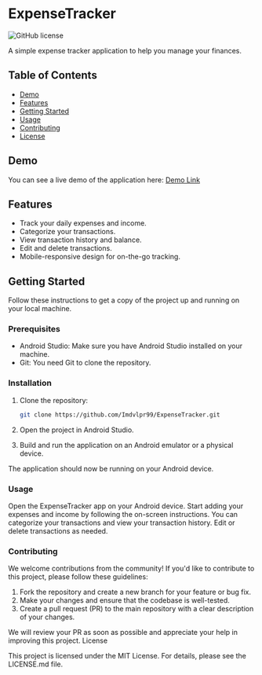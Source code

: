 # ExpenseTracker

![GitHub license](https://img.shields.io/badge/license-MIT-blue.svg)

A simple expense tracker application to help you manage your finances.

## Table of Contents

- [Demo](#demo)
- [Features](#features)
- [Getting Started](#getting-started)
- [Usage](#usage)
- [Contributing](#contributing)
- [License](#license)

## Demo

You can see a live demo of the application here: [Demo Link](#)

## Features

- Track your daily expenses and income.
- Categorize your transactions.
- View transaction history and balance.
- Edit and delete transactions.
- Mobile-responsive design for on-the-go tracking.

## Getting Started

Follow these instructions to get a copy of the project up and running on your local machine.

### Prerequisites

- Android Studio: Make sure you have Android Studio installed on your machine.
- Git: You need Git to clone the repository.

### Installation

1. Clone the repository:

   ```sh
   git clone https://github.com/Imdvlpr99/ExpenseTracker.git

2. Open the project in Android Studio.

3. Build and run the application on an Android emulator or a physical device.

The application should now be running on your Android device.

### Usage

Open the ExpenseTracker app on your Android device.
Start adding your expenses and income by following the on-screen instructions.
You can categorize your transactions and view your transaction history.
Edit or delete transactions as needed.

### Contributing

We welcome contributions from the community! If you'd like to contribute to this project, please follow these guidelines:

1. Fork the repository and create a new branch for your feature or bug fix.
2. Make your changes and ensure that the codebase is well-tested.
3. Create a pull request (PR) to the main repository with a clear description of your changes.

We will review your PR as soon as possible and appreciate your help in improving this project.
License

This project is licensed under the MIT License. For details, please see the LICENSE.md file.
